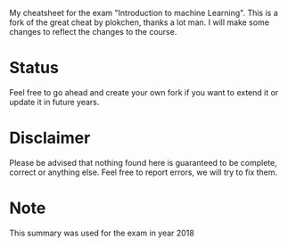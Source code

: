 My cheatsheet for the exam "Introduction to machine Learning". 
This is a fork of the great cheat by plokchen, thanks a lot man.
I will make some changes to reflect the changes to the course.

# Status

Feel free to go ahead and create your own fork if you want to extend it or update it in future years.

# Disclaimer
Please be advised that nothing found here is guaranteed to be complete, correct or anything else. Feel free to report errors, we will try to fix them.

# Note
This summary was used for the exam in year 2018

